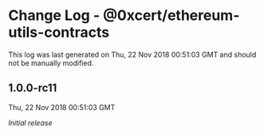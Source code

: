# Change Log - @0xcert/ethereum-utils-contracts

This log was last generated on Thu, 22 Nov 2018 00:51:03 GMT and should not be manually modified.

## 1.0.0-rc11
Thu, 22 Nov 2018 00:51:03 GMT

*Initial release*

